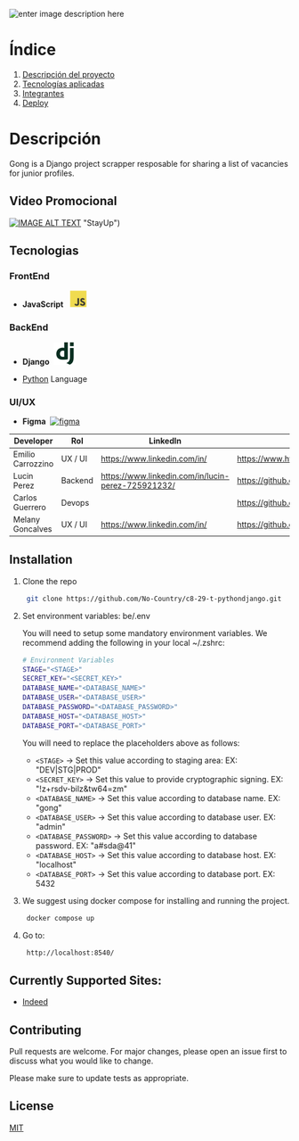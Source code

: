 ![enter image description here](https://i.ibb.co/Z185qVT/Logo.png)

# Índice

1. [Descripción del proyecto](#descripcion)
2. [Tecnologías aplicadas](#tecnologias)
3. [Integrantes](#roles)
4. [Deploy](#deploy)

<a name="descripcion"></a>

# Descripción

Gong is a Django project scrapper resposable for sharing a list of vacancies for junior profiles.

## Video Promocional

[![IMAGE ALT TEXT](https://i.ibb.co/Z185qVT/Logo.png)](https://www.youtube.com/watch?v=eHo5N90C0MI&ab_channel=EmilioCarrozzino) "StayUp")

## Tecnologias

### **FrontEnd**

-   **JavaScript** &nbsp; <a href="https://developer.mozilla.org/en-US/docs/Web/JavaScript" rel="nofollow"> <img src="https://raw.githubusercontent.com/devicons/devicon/master/icons/javascript/javascript-original.svg" alt="javascript"  width="30" height="30" style="max-width: 100%;"> </a>

### **BackEnd**

-   **Django**&nbsp; <a href="https://nodejs.org" rel="nofollow"> <img src="https://raw.githubusercontent.com/devicons/devicon/1119b9f84c0290e0f0b38982099a2bd027a48bf1/icons/django/django-plain.svg" alt="django" width="40" height="40" style="max-width: 100%;"> </a>

- [Python](https://www.python.org/) Language

### **UI/UX**

-   **Figma**&nbsp; <a href="https://www.figma.com/" rel="nofollow"> <img src="https://camo.githubusercontent.com/ed93c2b000a76ceaad1503e7eb9356591b885227e82a36a005b9d3498b303ba5/68747470733a2f2f7777772e766563746f726c6f676f2e7a6f6e652f6c6f676f732f6669676d612f6669676d612d69636f6e2e737667" alt="figma" width="25" height="25" data-canonical-src="https://www.vectorlogo.zone/logos/figma/figma-icon.svg" style="max-width: 100%;"> </a>

| Developer               | Rol      | LinkedIn                                             | GitHub - Behance                    |
| ----------------------- | -------- | ---------------------------------------------------- | ----------------------------------- |
| Emilio Carrozzino            | UX / UI  | https://www.linkedin.com/in/           | https://www.https://github.com/ |
| Lucin Perez          | Backend  | https://www.linkedin.com/in/lucin-perez-725921232/             | https://github.com/lucin21      |
| Carlos Guerrero       | Devops  |                                                      | https://github.com/Carlgro |
| Melany Goncalves         | UX / UI  | https://www.linkedin.com/in/         | https://github.com/github.com/MelyGoncalves/        |




## Installation

1. Clone the repo

   ```sh
    git clone https://github.com/No-Country/c8-29-t-pythondjango.git
   ```

2. Set environment variables: be/.env

   You will need to setup some mandatory environment variables. We recommend adding the following in your local ~/.zshrc:

   ```sh
   # Environment Variables
   STAGE="<STAGE>"
   SECRET_KEY="<SECRET_KEY>"
   DATABASE_NAME="<DATABASE_NAME>"
   DATABASE_USER="<DATABASE_USER>"
   DATABASE_PASSWORD="<DATABASE_PASSWORD>"
   DATABASE_HOST="<DATABASE_HOST>"
   DATABASE_PORT="<DATABASE_PORT>"
   ```

   You will need to replace the placeholders above as follows:
   - `<STAGE>` ->  Set this value according to staging area: EX: "DEV|STG|PROD"
   - `<SECRET_KEY>` -> Set this value to provide cryptographic signing. EX: "!z+rsdv-bilz&tw64=zm"
   - `<DATABASE_NAME>` -> Set this value according to database name. EX: "gong"
   - `<DATABASE_USER>` -> Set this value according to database user. EX: "admin"
   - `<DATABASE_PASSWORD>` -> Set this value according to database password. EX: "a#sda@41"
   - `<DATABASE_HOST>` -> Set this value according to database host. EX: "localhost"
   - `<DATABASE_PORT>` -> Set this value according to database port. EX: 5432

3. We suggest using docker compose for installing and running the project.

   ```bash
    docker compose up
   ```

4. Go to:
   ```bash
    http://localhost:8540/
   ```


## Currently Supported Sites:

- [Indeed](https://mx.indeed.com/?r=us)


## Contributing

Pull requests are welcome. For major changes, please open an issue first
to discuss what you would like to change.

Please make sure to update tests as appropriate.


## License

[MIT](https://choosealicense.com/licenses/mit/)

